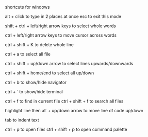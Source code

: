 shortcuts for windows

alt + click to type in 2 places at once
esc to exit this mode

shift + ctrl + left/right arrow keys to select whole words

ctrl + left/right arrow keys to move cursor across words 

ctrl + shift + K to delete whole line

ctrl + a to select all file

ctrl + shift + up/down arrow to select lines upwards/downwards

ctrl + shift + home/end to select all up/down

ctrl + b to show/hide navigator

ctrl + ` to show/hide terminal

ctrl + f to find in current file
ctrl + shift + f to search all files

highlight line then alt + up/down arrow to move line of code up/down

tab to indent text

ctrl + p to open files
ctrl + shift + p to open command palette